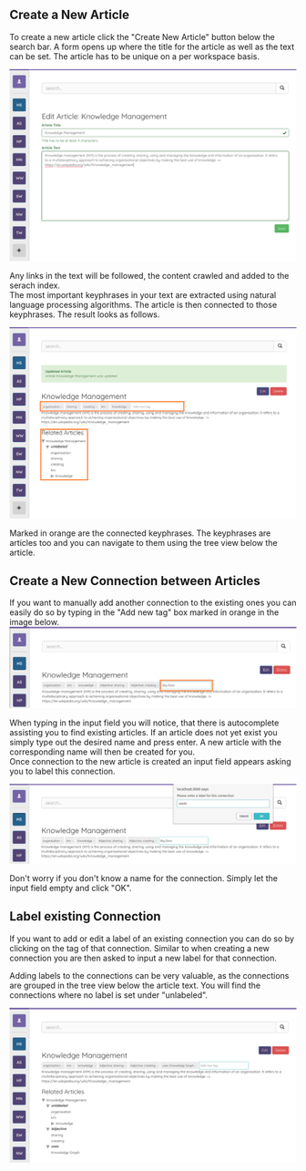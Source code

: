 ## Create a New Article

To create a new article click the "Create New Article" button below the search bar. A form opens up where the title for the article as well as the text can be set. The article has to be unique on a per workspace basis.

![New Article Form](../img/newarticleform.png)

Any links in the text will be followed, the content crawled and added to the serach index.  
The most important keyphrases in your text are extracted using natural language processing algorithms. The article is then connected to those keyphrases. The result looks as follows.

![Article Created](../img/articlecreated.png)

Marked in orange are the connected keyphrases. The keyphrases are articles too and you can navigate to them using the tree view below the article.

## Create a New Connection between Articles

If you want to manually add another connection to the existing ones you can easily do so by typing in the "Add new tag" box marked in orange in the image below.
![Create a New Connection](../img/inputconnection.png)

When typing in the input field you will notice, that there is autocomplete assisting you to find existing articles. If an article does not yet exist you simply type out the desired name and press enter. A new article with the corresponding name will then be created for you.  
Once connection to the new article is created an input field appears asking you to label this connection.

![Label Connection](../img/inputlabel.png)

Don't worry if you don't know a name for the connection. Simply let the input field empty and click "OK".

## Label existing Connection

If you want to add or edit a label of an existing connection you can do so by clicking on the tag of that connection. Similar to when creating a new connection you are then asked to input a new label for that connection.

Adding labels to the connections can be very valuable, as the connections are grouped in the tree view below the article text. You will find the connections where no label is set under "unlabeled".

![Connections Grouped by Label](../img/labelgrouping.png)
